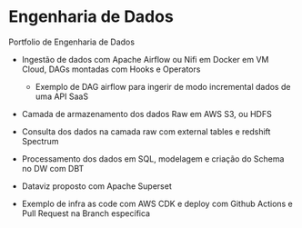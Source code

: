# Engenharia de Dados
Portfolio de Engenharia de Dados

* Ingestão de dados com Apache Airflow ou Nifi em Docker em VM Cloud, DAGs montadas com Hooks e Operators
  * Exemplo de DAG airflow para ingerir de modo incremental dados de uma API SaaS

* Camada de armazenamento dos dados Raw em AWS S3, ou HDFS 

* Consulta dos dados na camada raw com external tables e redshift Spectrum 

* Processamento dos dados em SQL, modelagem e criação do Schema no DW com DBT 

* Dataviz proposto com Apache Superset 

* Exemplo de infra as code com AWS CDK e deploy com Github Actions e Pull Request na Branch específica


